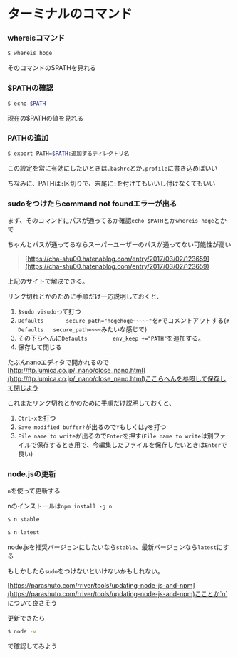 # ターミナルのコマンド



### whereisコマンド

```bash
$ whereis hoge
```

そのコマンドの$PATHを見れる



### $PATHの確認

```bash
$ echo $PATH
```

現在の$PATHの値を見れる



### PATHの追加

```bash
$ export PATH=$PATH:追加するディレクトリ名
```

この設定を常に有効にしたいときは`.bashrc`とか`.profile`に書き込めばいい

ちなみに、PATHは`:`区切りで、末尾に`:`を付けてもいいし付けなくてもいい



### sudoをつけたらcommand not foundエラーが出る

まず、そのコマンドにパスが通ってるか確認`echo $PATH`とか`whereis hoge`とかで

ちゃんとパスが通ってるならスーパーユーザーのパスが通ってない可能性が高い

> [https://cha-shu00.hatenablog.com/entry/2017/03/02/123659](https://cha-shu00.hatenablog.com/entry/2017/03/02/123659)

上記のサイトで解決できる。

リンク切れとかのために手順だけ一応説明しておくと、

1. `$sudo visudo`って打つ
2. `Defaults       secure_path="hogehoge~~~~~"`を`#`でコメントアウトする(`# Defaults   secure_path=~~~`みたいな感じで)
3. その下らへんに`Defaults        env_keep +="PATH"`を追加する。
4. 保存して閉じる

たぶんnanoエディタで開かれるので[http://ftp.lumica.co.jp/_nano/close_nano.html](http://ftp.lumica.co.jp/_nano/close_nano.html)ここらへんを参照して保存して閉じよう

これまたリンク切れとかのために手順だけ説明しておくと、

1. `Ctrl-x`を打つ
2. `Save modified buffer?`が出るので`Y`もしくは`y`を打つ
3. `File name to write`が出るので`Enter`を押す(`File name to write`は別ファイルで保存するとき用で、今編集したファイルを保存したいときは`Enter`で良い)



### node.jsの更新

`n`を使って更新する

nのインストールは`npm install -g n`

```bash
$ n stable
```

```bash
$ n latest
```

node.jsを推奨バージョンにしたいなら`stable`、最新バージョンなら`latest`にする

もしかしたら`sudo`をつけないといけないかもしれない。

[https://parashuto.com/rriver/tools/updating-node-js-and-npm](https://parashuto.com/rriver/tools/updating-node-js-and-npm)こことか`n`について良さそう

更新できたら

```bash
$ node -v
```

で確認してみよう



